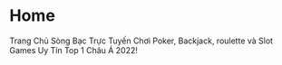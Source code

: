# Home
Trang Chủ Sòng Bạc Trực Tuyến Chơi Poker, Backjack, roulette và Slot Games Uy Tín Top 1 Châu Á 2022!
